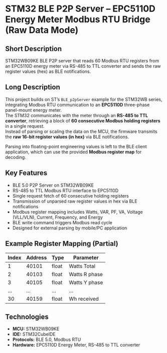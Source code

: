 # STM32 BLE P2P Server – EPC5110D Energy Meter Modbus RTU Bridge (Raw Data Mode)

## Short Description
STM32WB09KE BLE P2P server that reads 60 Modbus RTU registers from an EPC5110D energy meter via RS-485 to TTL converter and sends the raw register values (hex) as BLE notifications.

## Long Description
This project builds on ST’s `BLE_p2pServer` example for the STM32WB series, integrating Modbus RTU communication to an **EPC5110D** three-phase panel-mount energy meter.  
The STM32 communicates with the meter through an **RS-485 to TTL converter**, retrieving a block of **60 consecutive Modbus holding registers** in a single request.  
Instead of parsing or scaling the data on the MCU, the firmware transmits the **raw 16-bit register values (in hex)** via BLE notifications.  

Parsing into floating-point engineering values is left to the BLE client application, which can use the provided **Modbus register map** for decoding.

## Key Features
- BLE 5.0 P2P Server on STM32WB09KE  
- RS-485 to TTL Modbus RTU interface to EPC5110D  
- Single request fetch of 60 consecutive holding registers  
- Transmission of unparsed raw register values in hex via BLE notifications  
- Modbus register mapping includes Watts, VAR, PF, VA, Voltage (VLL/VLN), Current, Frequency, and Energy  
- BLE write command triggers Modbus read cycle  
- Designed for external parsing by mobile/PC application  

## Example Register Mapping (Partial)

| Index | Address | Type  | Parameter         |
|-------|---------|-------|-------------------|
| 1     | 40101   | float | Watts Total       |
| 2     | 40103   | float | Watts R phase     |
| 3     | 40105   | float | Watts Y phase     |
| …     | …       | …     | …                 |
| 30    | 40159   | float | Wh received       |

## Technologies
- **MCU:** STM32WB09KE  
- **IDE:** STM32CubeIDE  
- **Protocols:** BLE 5.0, Modbus RTU  
- **Hardware:** EPC5110D Energy Meter, RS-485 to TTL converter

